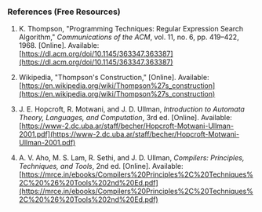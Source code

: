 ### References (Free Resources)

1. K. Thompson, "Programming Techniques: Regular Expression Search Algorithm," *Communications of the ACM*, vol. 11, no. 6, pp. 419–422, 1968. [Online]. Available: [https://dl.acm.org/doi/10.1145/363347.363387](https://dl.acm.org/doi/10.1145/363347.363387)  

2. Wikipedia, "Thompson's Construction," [Online]. Available: [https://en.wikipedia.org/wiki/Thompson%27s_construction](https://en.wikipedia.org/wiki/Thompson%27s_construction)  

3. J. E. Hopcroft, R. Motwani, and J. D. Ullman, *Introduction to Automata Theory, Languages, and Computation*, 3rd ed. [Online]. Available: [https://www-2.dc.uba.ar/staff/becher/Hopcroft-Motwani-Ullman-2001.pdf](https://www-2.dc.uba.ar/staff/becher/Hopcroft-Motwani-Ullman-2001.pdf)  

4. A. V. Aho, M. S. Lam, R. Sethi, and J. D. Ullman, *Compilers: Principles, Techniques, and Tools*, 2nd ed. [Online]. Available: [https://mrce.in/ebooks/Compilers%20Principles%2C%20Techniques%2C%20%26%20Tools%202nd%20Ed.pdf](https://mrce.in/ebooks/Compilers%20Principles%2C%20Techniques%2C%20%26%20Tools%202nd%20Ed.pdf)
